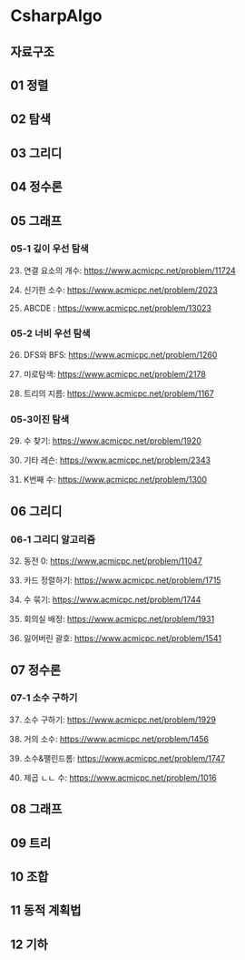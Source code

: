 # CsharpAlgo

## 자료구조
## 01 정렬

## 02 탐색

## 03 그리디

## 04 정수론

## 05 그래프
### 05-1 깊이 우선 탐색
23. 연결 요소의 개수: https://www.acmicpc.net/problem/11724

24. 신기한 소수: https://www.acmicpc.net/problem/2023

25. ABCDE : https://www.acmicpc.net/problem/13023
### 05-2 너비 우선 탐색
26. DFS와 BFS: https://www.acmicpc.net/problem/1260

27. 미로탐색: https://www.acmicpc.net/problem/2178

28. 트리의 지름: https://www.acmicpc.net/problem/1167
### 05-3이진 탐색
29. 수 찾기: https://www.acmicpc.net/problem/1920

30. 기타 레슨: https://www.acmicpc.net/problem/2343

31. K번째 수: https://www.acmicpc.net/problem/1300

## 06 그리디
### 06-1 그리디 알고리즘

32. 동전 0: https://www.acmicpc.net/problem/11047

33. 카드 정렬하기: https://www.acmicpc.net/problem/1715

34. 수 묶기: https://www.acmicpc.net/problem/1744

35. 회의실 배정: https://www.acmicpc.net/problem/1931

36. 잃어버린 괄호: https://www.acmicpc.net/problem/1541

## 07 정수론
### 07-1 소수 구하기
37. 소수 구하기: https://www.acmicpc.net/problem/1929

38. 거의 소수: https://www.acmicpc.net/problem/1456

39. 소수&팰린드롬: https://www.acmicpc.net/problem/1747

40. 제곱 ㄴㄴ 수: https://www.acmicpc.net/problem/1016

## 08 그래프

## 09 트리

## 10 조합

## 11 동적 계획법

## 12 기하
